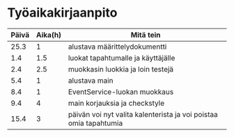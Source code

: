 # Työaikakirjaanpito

Päivä | Aika(h) | Mitä tein
------|---------|----------
25.3  | 1       | alustava määrittelydokumentti
1.4   | 1.5     | luokat tapahtumalle ja käyttäjälle
2.4   | 2.5     | muokkasin luokkia ja loin testejä
5.4   | 1       | alustava main
8.4   | 1       | EventService-luokan muokkaus
9.4   | 4       | main korjauksia ja checkstyle
15.4  | 3       | päivän voi nyt valita kalenterista ja voi poistaa omia tapahtumia
